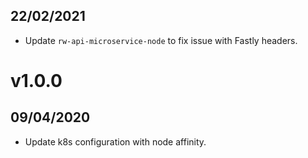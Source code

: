 ## 22/02/2021

- Update `rw-api-microservice-node` to fix issue with Fastly headers.

# v1.0.0

## 09/04/2020

- Update k8s configuration with node affinity.
